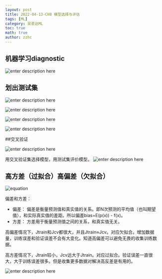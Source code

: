 ```yaml
---
layout: post
title: 2022-04-13-CH8 模型选择与评估
tags: [ML]
category: 吴恩达ML
toc: true
math: true
author: zzhc
---
```



## 机器学习diagnostic

![enter description here](http://img.zzhc321.xyz/blog/1649858575070.png)



## 划出测试集

![enter description here](http://img.zzhc321.xyz/blog/1649858697408.png)


![enter description here](http://img.zzhc321.xyz/blog/1649858833846.png)


![enter description here](http://img.zzhc321.xyz/blog/1649858859066.png)



![enter description here](http://img.zzhc321.xyz/blog/1649859103299.png)



##交叉验证

![enter description here](http://img.zzhc321.xyz/blog/1649859210254.png)


用交叉验证集选择模型，用测试集评价模型。
![enter description here](http://img.zzhc321.xyz/blog/1649859420725.png)


## 高方差（过拟合）高偏差（欠拟合）


![equation](http://img.zzhc321.xyz/blog/equation.svg)



偏差和方差：

 - 偏差： 偏差是衡量预测值和真实值的关系。即N次预测的平均值（也叫期望值），和实际真实值的差距。所以偏差bias=E(p(x)) - f(x)。
 - 方差： 方差用于衡量预测值之间的关系，和真实值无关。

高偏差情况下，Jtrain和Jcv都很大，并且Jtrain≈Jcv。对应欠拟合。增加数据量，训练误差和验证误差不会有大变化。知道高偏差可以避免无畏的收集训练数据。

高方差情况下，Jtrain较小，Jcv远大于Jtrain。对应过拟合。验证误差一直很大，大于训练误差很多。但是收集更多数据对解决高反差是有用的。





![enter description here](http://img.zzhc321.xyz/blog/1649862505918.png)